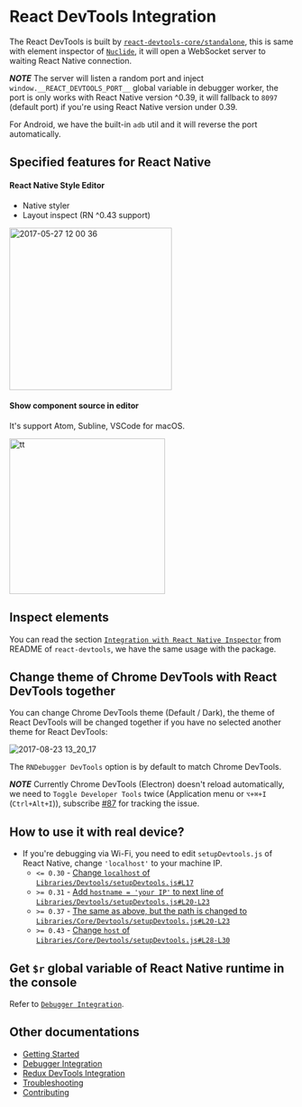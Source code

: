 # React DevTools Integration

The React DevTools is built by [`react-devtools-core/standalone`](https://github.com/facebook/react-devtools/tree/master/packages/react-devtools-core#requirereact-devtools-corestandalone), this is same with element inspector of [`Nuclide`](https://nuclide.io/docs/platforms/react-native/#debugging__element-inspector), it will open a WebSocket server to waiting React Native connection.

__*NOTE*__ The server will listen a random port and inject `window.__REACT_DEVTOOLS_PORT__` global variable in debugger worker, the port is only works with React Native version ^0.39, it will fallback to `8097` (default port) if you're using React Native version under 0.39.

For Android, we have the built-in `adb` util and it will reverse the port automatically.

## Specified features for React Native

#### React Native Style Editor

* Native styler
* Layout inspect (RN ^0.43 support)

<img width="288" alt="2017-05-27 12 00 36" src="https://cloud.githubusercontent.com/assets/3001525/26518163/0dc24ea6-42dd-11e7-91aa-52da5c4d347d.png">

#### Show component source in editor

It's support Atom, Subline, VSCode for macOS.

<img width="276" alt="tt" src="https://cloud.githubusercontent.com/assets/3001525/25572822/a83fdafa-2e71-11e7-8093-cce3f7db98c0.png">

## Inspect elements

You can read the section [`Integration with React Native Inspector`](https://github.com/facebook/react-devtools/tree/master/packages/react-devtools#integration-with-react-native-inspector) from README of `react-devtools`, we have the same usage with the package.

## Change theme of Chrome DevTools with React DevTools together

You can change Chrome DevTools theme (Default / Dark), the theme of React DevTools will be changed together if you have no selected another theme for React DevTools:

![2017-08-23 13_20_17](https://user-images.githubusercontent.com/3001525/29600011-f0782798-8798-11e7-88cf-98f50e24199d.gif)

The `RNDebugger DevTools` option is by default to match Chrome DevTools.

__*NOTE*__ Currently Chrome DevTools (Electron) doesn't reload automatically, we need to `Toggle Developer Tools` twice (Application menu or `⌥+⌘+I` (`Ctrl+Alt+I`)), subscribe [#87](https://github.com/jhen0409/react-native-debugger/issues/87) for tracking the issue.

## How to use it with real device?

* If you're debugging via Wi-Fi, you need to edit `setupDevtools.js` of React Native, change `'localhost'` to your machine IP.
  - `<= 0.30` - [Change `localhost` of `Libraries/Devtools/setupDevtools.js#L17`](https://github.com/facebook/react-native/blob/bd60d828c5fc9cb066e5f647c87ecd6f70cb63a5/Libraries/Devtools/setupDevtools.js#L17)
  - `>= 0.31` - [Add `hostname = 'your IP'` to next line of `Libraries/Devtools/setupDevtools.js#L20-L23`](https://github.com/facebook/react-native/blob/46417dd26a4ab247d59ad147fdfe1655cb23edf9/Libraries/Devtools/setupDevtools.js#L20-L23)
  - `>= 0.37` - [The same as above, but the path is changed to `Libraries/Core/Devtools/setupDevtools.js#L20-L23`](https://github.com/facebook/react-native/blob/292cc82d0ebc437a6f1cdd2e972b3917b7ee05a4/Libraries/Core/Devtools/setupDevtools.js#L20-L23)
  - `>= 0.43` - [Change `host` of `Libraries/Core/Devtools/setupDevtools.js#L28-L30`](https://github.com/facebook/react-native/blob/0.43-stable/Libraries/Core/Devtools/setupDevtools.js)

## Get `$r` global variable of React Native runtime in the console

Refer to [`Debugger Integration`](debugger-integration.md#debugging-tips).

## Other documentations

* [Getting Started](getting-started.md)
* [Debugger Integration](debugger-integration.md)
* [Redux DevTools Integration](redux-devtools-integration.md)
* [Troubleshooting](troubleshooting.md)
* [Contributing](contributing.md)
